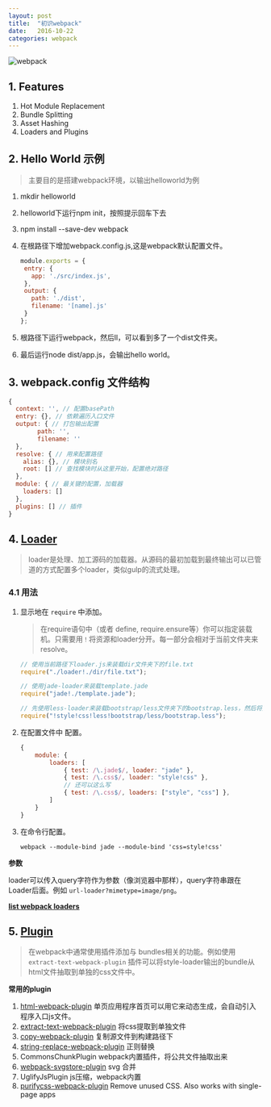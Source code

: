 ```yaml
---
layout: post
title:  "初识webpack"
date:   2016-10-22
categories: webpack
---
```


![webpack](/images/webpack.png)

<!--more-->

## 1. Features

1. Hot Module Replacement
2. Bundle Splitting
3. Asset Hashing
4. Loaders and Plugins

## 2. Hello World 示例

> 主要目的是搭建webpack环境，以输出helloworld为例

1. mkdir helloworld
2. helloworld下运行npm init，按照提示回车下去
3. npm install --save-dev webpack
4. 在根路径下增加webpack.config.js,这是webpack默认配置文件。

   ```javascript
   module.exports = {
    entry: {
      app: './src/index.js',
    },
    output: {
      path: './dist',
      filename: '[name].js'
    }
   };
   ```
5. 根路径下运行webpack，然后ll，可以看到多了一个dist文件夹。
6. 最后运行node dist/app.js，会输出hello world。

## 3. webpack.config 文件结构

```javascript
{
  context: '', // 配置basePath
  entry: {}, // 依赖遍历入口文件
  output: { // 打包输出配置
        path: '', 
        filename: ''
  }, 
  resolve: { // 用来配置路径
    alias: {}, // 模块别名
    root: [] // 查找模块时从这里开始，配置绝对路径
  },
  module: { // 最关键的配置，加载器
    loaders: []
  },
  plugins: [] // 插件
}
```

## 4. [Loader](http://webpack.github.io/docs/using-loaders.html)

> loader是处理、加工源码的加载器。从源码的最初加载到最终输出可以已管道的方式配置多个loader，类似gulp的流式处理。

### 4.1 用法

1. 显示地在 `require` 中添加。

   > 在require语句中（或者 define, require.ensure等）你可以指定装载机。只需要用`！`将资源和loader分开。每一部分会相对于当前文件夹来resolve。

   ```javascript
   // 使用当前路径下loader.js来装载dir文件夹下的file.txt
   require("./loader!./dir/file.txt");

   // 使用jade-loader来装载template.jade
   require("jade!./template.jade");

   // 先使用less-loader来装载bootstrap/less文件夹下的bootstrap.less，然后将处理结果再由css-loader来处理，其结果会交给style-loader,最终输出
   require("!style!css!less!bootstrap/less/bootstrap.less");
   ```

2. 在配置文件中 配置。

   ```javascript
   {
       module: {
           loaders: [
               { test: /\.jade$/, loader: "jade" },
               { test: /\.css$/, loader: "style!css" },
               // 还可以这么写
               { test: /\.css$/, loaders: ["style", "css"] },
           ]
       }
   }
   ```

3. 在命令行配置。

   ```shell
   webpack --module-bind jade --module-bind 'css=style!css'
   ```

**参数**

loader可以传入query字符作为参数（像浏览器中那样），query字符串跟在 Loader后面。例如 `url-loader?mimetype=image/png`。

**[list webpack loaders](https://webpack.github.io/docs/list-of-loaders.html)**

## 5. [Plugin](http://webpack.github.io/docs/using-plugins.html)

> 在webpack中通常使用插件添加与 bundles相关的功能。例如使用 `extract-text-webpack-plugin` 插件可以将style-loader输出的bundle从html文件抽取到单独的css文件中。

**常用的plugin**

1. [html-webpack-plugin](https://github.com/ampedandwired/html-webpack-plugin) 单页应用程序首页可以用它来动态生成，会自动引入程序入口js文件。
2. [extract-text-webpack-plugin](https://github.com/webpack/extract-text-webpack-plugin/blob/webpack-1/README.md) 将css提取到单独文件
3. [copy-webpack-plugin](https://github.com/kevlened/copy-webpack-plugin) 复制源文件到构建路径下
4. [string-replace-webpack-plugin](https://www.npmjs.com/package/string-replace-webpack-plugin) 正则替换
5. CommonsChunkPlugin webpack内置插件，将公共文件抽取出来
6. [webpack-svgstore-plugin](https://www.npmjs.com/package/webpack-svgstore-plugin) svg 合并
7. UglifyJsPlugin js压缩，webpack内置
8. [purifycss-webpack-plugin](https://www.npmjs.com/package/purifycss-webpack-plugin) Remove unused CSS. Also works with single-page apps


